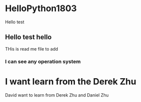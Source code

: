# HelloPython1803
Hello test


## Hello test hello

THis is read me file to add

### I can see any operation system

I want learn from the Derek Zhu
=======
David want to learn from Derek Zhu and Daniel Zhu

